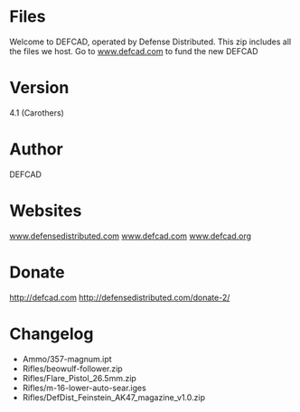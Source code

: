# Files
Welcome to DEFCAD, operated by Defense Distributed. This zip includes all the files we host.  Go to www.defcad.com to fund the new DEFCAD

# Version
4.1 (Carothers)

# Author
DEFCAD

# Websites 
www.defensedistributed.com
www.defcad.com
www.defcad.org

# Donate
http://defcad.com
http://defensedistributed.com/donate-2/

# Changelog
+ Ammo/357-magnum.ipt
+ Rifles/beowulf-follower.zip
+ Rifles/Flare_Pistol_26.5mm.zip
+ Rifles/m-16-lower-auto-sear.iges
+ Rifles/DefDist_Feinstein_AK47_magazine_v1.0.zip